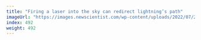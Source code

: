 ```yaml
---
title: "Firing a laser into the sky can redirect lightning’s path"
imageUrl: "https://images.newscientist.com/wp-content/uploads/2022/07/22120550/SEI_115255677.jpg?width=600"
index: 492
weight: 492
---
```

